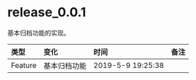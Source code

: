 # release_0.0.1

基本归档功能的实现。

| 类型 | 变化 | 时间 | 备注 |
|:---|:---|:---|:---|
| Feature | 基本归档功能 | 2019-5-9 19:25:38 | |

